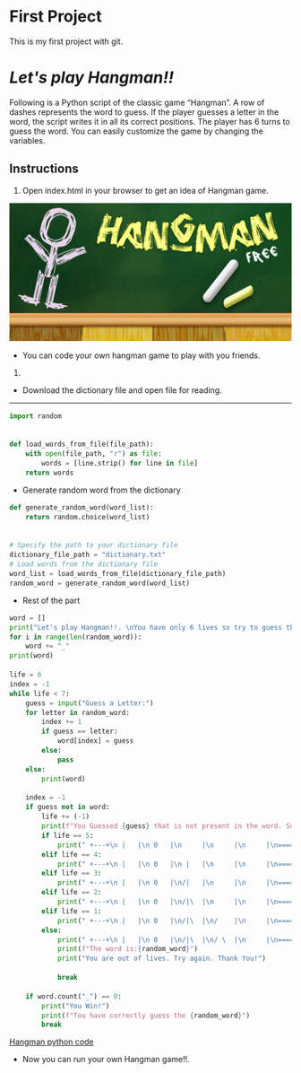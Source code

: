 # **First Project**

This is my first project with git.

# _Let's play Hangman!!_


Following is a Python script of the classic game “Hangman”. A row of dashes represents the word to guess. If the player guesses a letter in the word, the script writes it in all its correct positions.  The player has 6 turns to guess the word. You can easily customize the game by changing the variables.

## Instructions

1. Open index.html in your browser to get an idea of Hangman game.

![hangman!](hangman.png)

* You can code your own hangman game to play with you friends.
1. 

* Download the dictionary file and open file for reading. 
---
```python
import random


def load_words_from_file(file_path):
    with open(file_path, "r") as file:
        words = [line.strip() for line in file]
    return words
```
* Generate random word from the dictionary
```python
def generate_random_word(word_list):
    return random.choice(word_list)


# Specify the path to your dictionary file
dictionary_file_path = "dictionary.txt"
# Load words from the dictionary file
word_list = load_words_from_file(dictionary_file_path)
random_word = generate_random_word(word_list)
```
* Rest of the part

```python
word = []
print("Let's play Hangman!!. \nYou have only 6 lives so try to guess the word within 6 attempts! Good luck!!")
for i in range(len(random_word)):
    word += "_"
print(word)

life = 6
index = -1
while life < 7:
    guess = input("Guess a Letter:")
    for letter in random_word:
        index += 1
        if guess == letter:
            word[index] = guess
        else:
            pass
    else:
        print(word)
        
    index = -1
    if guess not in word:
        life += (-1)
        print(f"You Guessed {guess} that is not present in the word. So you lose a life. Only left {life}")
        if life == 5:
            print(" +---+\n |   |\n 0   |\n     |\n     |\n     |\n========")
        elif life == 4:
            print(" +---+\n |   |\n 0   |\n |   |\n     |\n     |\n========")
        elif life == 3:
            print(" +---+\n |   |\n 0   |\n/|   |\n     |\n     |\n========")
        elif life == 2:
            print(" +---+\n |   |\n 0   |\n/|\  |\n     |\n     |\n========")
        elif life == 1:
            print(" +---+\n |   |\n 0   |\n/|\  |\n/    |\n     |\n========")
        else:
            print(" +---+\n |   |\n 0   |\n/|\  |\n/ \  |\n     |\n========")
            print(f"The word is:{random_word}")
            print("You are out of lives. Try again. Thank You!")

            break

    if word.count("_") == 0:
        print("You Win!")
        print(f"Tou have correctly guess the {random_word}")
        break
```
[Hangman python code](https://github.com/Sachanee/My-first-project/blob/main/hangman.py)

* Now you can run your own Hangman game!!.




